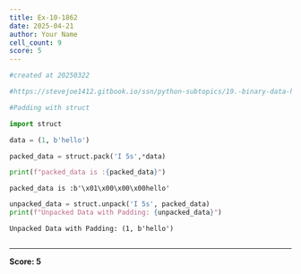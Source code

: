 ```yaml
---
title: Ex-10-1862
date: 2025-04-21
author: Your Name
cell_count: 9
score: 5
---
```


```python
#created at 20250322
```


```python
#https://stevejoe1412.gitbook.io/ssn/python-subtopics/19.-binary-data-handling
```


```python
#Padding with struct
```


```python
import struct
```


```python
data = (1, b'hello')
```


```python
packed_data = struct.pack('I 5s',*data)
```


```python
print(f"packed_data is :{packed_data}")
```

    packed_data is :b'\x01\x00\x00\x00hello'



```python
unpacked_data = struct.unpack('I 5s', packed_data)
print(f"Unpacked Data with Padding: {unpacked_data}")
```

    Unpacked Data with Padding: (1, b'hello')



```python

```


---
**Score: 5**